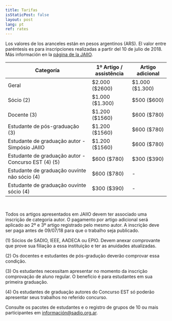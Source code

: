 ```yaml
---
title: Tarifas
isStaticPost: false
layout: post
lang: pt
ref: rates
---
```


Los valores de los aranceles están en pesos argentinos (ARS). El valor entre paréntesis es para inscripciones realizadas a partir del 10 de julio de 2018. Más información en la [página de la JAIIO](http://47jaiio.sadio.org.ar/index.php?q=instrucciones_inscripcion).

<table class="table-price">
<thead><tr class="tableizer-firstrow"><th>Categoría</th><th>1º Artigo / <br> assistência</th><th>Artigo adicional</th></tr></thead><tbody>
 <tr><td>Geral</td><td>$2.000 ($2600)</td><td>$1.000 ($1.300)</td></tr>
 <tr><td>Sócio (2)</td><td>$1.000 ($1.300)</td><td>$500 ($600)</td></tr>
 <tr><td>Docente (3)</td><td>$1.200 ($1560)</td><td>$600 ($780)</td></tr>
 <tr><td>Estudante de pós-graduação (3)</td><td>$1.200 ($1560)</td><td>$600 ($780)</td></tr>
 <tr><td>Estudante de graduação autor - Simpósio JAIIO</td><td>$1.200 ($1560)</td><td>$600 ($780)</td></tr>
 <tr><td>Estudante de graduação autor - Concurso EST (4) (5)</td><td>$600 ($780)</td><td>$300 ($390)</td></tr>
 <tr><td>Estudante de graduação ouvinte não sócio (4)</td><td>$600 ($780)</td><td>- </td></tr>
 <tr><td>Estudante de graduação ouvinte sócio (4)</td><td>$300 ($390)</td><td>- </td></tr>
</tbody></table>

<br>

Todos os artigos apresentados em JAIIO devem ter associado uma inscrição de categoria autor. O pagamento por artigo adicional será aplicado ao 2º e 3º artigo registrado pelo mesmo autor. A inscrição deve ser paga antes de 09/07/18 para que o trabalho seja publicado. 

(1) Sócios de SADIO, IEEE, AADECA ou EPIO. Devem anexar comprovante que prove sua filiação a essa instituição e ter as anuidades atualizadas. 

(2) Os docentes e estudantes de pós-gradução deverão comprovar essa condição. 

(3) Os estudantes necessitam apresentar no momento da inscrição comprovação de aluno regular. O benefício é para estudantes em sua primeira graduação.

(4) Os estudantes de graduação autores do Concurso EST só poderão apresentar seus trabalhos no referido concurso.


Consulte os pacotes de estudantes e o registro de grupos de 10 ou mais participantes em [información@sadio.org.ar](mailto:información@sadio.org.ar).